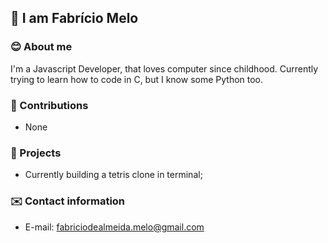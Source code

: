 ## 📖 I am Fabrício Melo

### 😊 About me
I'm a Javascript Developer, that loves computer since childhood. Currently trying to learn how to code in C, but I know some Python too.

### 🤝 Contributions
- None

### 💼 Projects
- Currently building a tetris clone in terminal;

### ✉️ Contact information
- E-mail: fabriciodealmeida.melo@gmail.com
